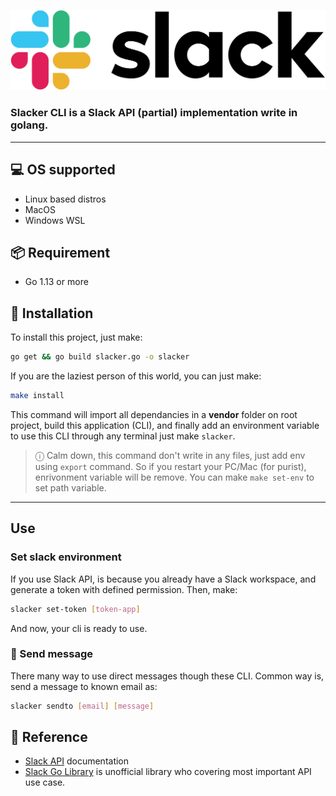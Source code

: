 ![Slack logo](assets/1024px-Slack_Technologies_Logo.svg.png)

### Slacker CLI is a Slack API (partial) implementation write in golang.

---

## 💻 OS supported 

 - Linux based distros
 - MacOS
 - Windows WSL

## 📦 Requirement

- Go 1.13 or more

## 💾 Installation

To install this project, just make:

```bash
go get && go build slacker.go -o slacker
```

If you are the laziest person of this world, you can just make:

```bash
make install
```

This command will import all dependancies in a **vendor** folder on root project, build this application (CLI), and finally add an environment variable to use this CLI through any terminal just make `slacker`.

> ⓘ Calm down, this command don't write in any files, just add env using `export` command. So if you restart your PC/Mac (for purist), enrivonment variable will be remove. You can make `make set-env` to set path variable.

---

## Use

### Set slack environment

If you use Slack API, is because you already have a Slack workspace, and generate a token with defined permission.
Then, make:

```bash
slacker set-token [token-app]
```

And now, your cli is ready to use.

### 💬 Send message

There many way to use direct messages though these CLI.
Common way is, send a message to known email as:

```bash
slacker sendto [email] [message]
```

## 📌 Reference 
- [Slack API](api.slack.com) documentation
- [Slack Go Library](http://github.com/slack-go/slack) is unofficial library who covering most important API use case.